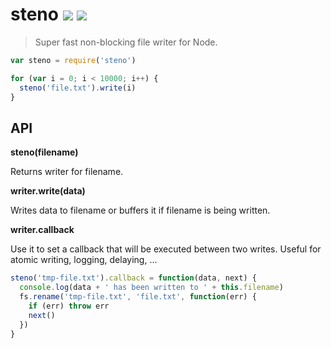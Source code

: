 # steno ![](http://img.shields.io/npm/v/steno.svg?style=flat) ![](http://img.shields.io/travis/typicode/steno.svg?style=flat)

> Super fast non-blocking file writer for Node.

```javascript
var steno = require('steno')

for (var i = 0; i < 10000; i++) {
  steno('file.txt').write(i)
}
```

## API

__steno(filename)__

Returns writer for filename.

__writer.write(data)__

Writes data to filename or buffers it if filename is being written.

__writer.callback__

Use it to set a callback that will be executed between two writes. Useful for atomic writing, logging, delaying, ...

```javascript
steno('tmp-file.txt').callback = function(data, next) {
  console.log(data + ' has been written to ' + this.filename)
  fs.rename('tmp-file.txt', 'file.txt', function(err) {
    if (err) throw err
    next()
  })
}
```
